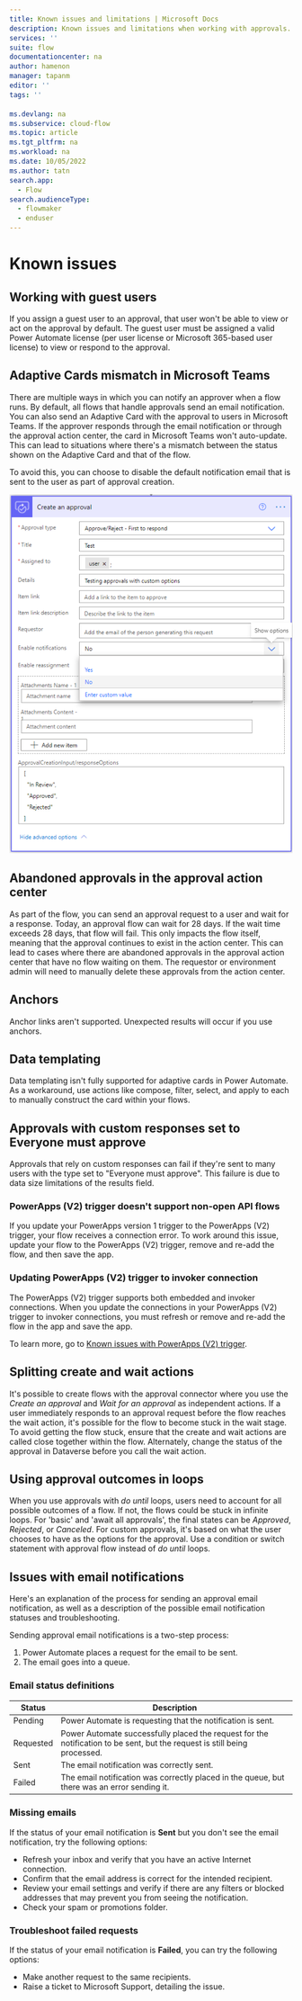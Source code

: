 ```yaml
---
title: Known issues and limitations | Microsoft Docs
description: Known issues and limitations when working with approvals.
services: ''
suite: flow
documentationcenter: na
author: hamenon 
manager: tapanm
editor: ''
tags: ''

ms.devlang: na
ms.subservice: cloud-flow
ms.topic: article
ms.tgt_pltfrm: na
ms.workload: na
ms.date: 10/05/2022
ms.author: tatn
search.app: 
  - Flow
search.audienceType: 
  - flowmaker
  - enduser
---
```


# Known issues

## Working with guest users

If you assign a guest user to an approval, that user won't be able to view or act on the approval by default. The guest user must be assigned a valid Power Automate license (per user license or Microsoft 365-based user license) to view or respond to the approval.
  
## Adaptive Cards mismatch in Microsoft Teams

There are multiple ways in which you can notify an approver when a flow runs. By default, all flows that handle approvals send an email notification. You can also send an Adaptive Card with the approval to users in Microsoft Teams. If the approver responds through the email notification or through the approval action center, the card in Microsoft Teams won't auto-update. This can lead to situations where there's a mismatch between the status shown on the Adaptive Card and that of the flow.

To avoid this, you can choose to disable the default notification email that is sent to the user as part of approval creation. 

![Disable default email notification.](./media/create-approval-response-options/disable-default-notification.png)

## Abandoned approvals in the approval action center

As part of the flow, you can send an approval request to a user and wait for a response. Today, an approval flow can wait for 28 days. If the wait time exceeds 28 days, that flow will fail. This only impacts the flow itself, meaning that the approval continues to exist in the action center. This can lead to cases where there are abandoned approvals in the approval action center that have no flow waiting on them. The requestor or environment admin will need to manually delete these approvals from the action center.

## Anchors

Anchor links aren't supported. Unexpected results will occur if you use anchors.

## Data templating

Data templating isn't fully supported for adaptive cards in Power Automate. As a workaround, use actions like compose, filter, select, and apply to each to manually construct the card within your flows.

## Approvals with custom responses set to Everyone must approve

Approvals that rely on custom responses can fail if they're sent to many users with the type set to "Everyone must approve". This failure is due to data size limitations of the results field.

### PowerApps (V2) trigger doesn't support non-open API flows

If you update your PowerApps version 1 trigger to the PowerApps (V2) trigger, your flow receives a connection error. To work around this issue, update your flow to the PowerApps (V2) trigger, remove and re-add the flow, and then save the app.

### Updating PowerApps (V2) trigger to invoker connection

The PowerApps (V2) trigger supports both embedded and invoker connections. When you update the connections in your PowerApps (V2) trigger to invoker connections, you must refresh or remove and re-add the flow in the app and save the app. 

To learn more, go to [Known issues with PowerApps (V2) trigger](/troubleshoot/power-platform/power-automate/known-issues-power-apps-v2-trigger).

## Splitting create and wait actions

It's possible to create flows with the approval connector where you use the *Create an approval* and *Wait for an approval* as independent actions. If a user immediately responds to an approval request before the flow reaches the wait action, it's possible for the flow to become stuck in the wait stage. To avoid getting the flow stuck, ensure that the create and wait actions are called close together within the flow. Alternately, change the status of the approval in Dataverse before you call the wait action.

## Using approval outcomes in loops

When you use approvals with *do until* loops, users need to account for all possible outcomes of a flow. If not, the flows could be stuck in infinite loops. For 'basic' and 'await all approvals', the final states can be *Approved*, *Rejected*, or *Canceled*. For custom approvals, it's based on what the user chooses to have as the options for the approval. Use a condition or switch statement with approval flow instead of *do until* loops.

## Issues with email notifications

Here's an explanation of the process for sending an approval email notification, as well as a description of the possible email notification statuses and troubleshooting.

Sending approval email notifications is a two-step process:

1. Power Automate places a request for the email to be sent.
1. The email goes into a queue.

### Email status definitions

Status|Description
------|------------
Pending|Power Automate is requesting that the notification is sent.
Requested| Power Automate successfully placed the request for the notification to be sent, but the request is still being processed.
Sent| The email notification was correctly sent.
Failed| The email notification was correctly placed in the queue, but there was an error sending it.

### Missing emails

If the status of your email notification is **Sent** but you don't see the email notification, try the following options:

- Refresh your inbox and verify that you have an active Internet connection.
- Confirm that the email address is correct for the intended recipient.
- Review your email settings and verify if there are any filters or blocked addresses that may prevent you from seeing the notification.
- Check your spam or promotions folder.

### Troubleshoot failed requests

If the status of your email notification is **Failed**, you can try the following options:

- Make another request to the same recipients.
- Raise a ticket to Microsoft Support, detailing the issue.
